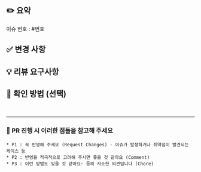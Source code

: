 ## ✏️ 요약

이슈 번호 : #번호

## ✅ 변경 사항

## 💡 리뷰 요구사항

## 📸 확인 방법 (선택)

<br/>

---

### 📌 PR 진행 시 이러한 점들을 참고해 주세요

    * P1 : 꼭 반영해 주세요 (Request Changes) - 이슈가 발생하거나 취약점이 발견되는 케이스 등
    * P2 : 반영을 적극적으로 고려해 주시면 좋을 것 같아요 (Comment)
    * P3 : 이런 방법도 있을 것 같아요~ 등의 사소한 의견입니다 (Chore)
